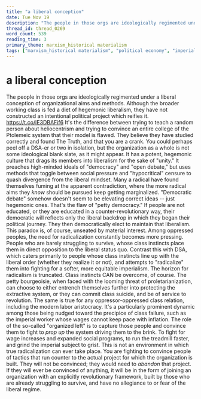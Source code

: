 ```yaml
---
title: "a liberal conception"
date: Tue Nov 19
description: "The people in those orgs are ideologically regimented under a liberal conception of organizational aims and methods."
thread_id: thread_0269
word_count: 539
reading_time: 3
primary_theme: marxism_historical materialism
tags: ["marxism_historical materialism", "political economy", "imperialism_colonialism", "dialectics", "cultural criticism", "organizational theory"]
---
```


# a liberal conception

The people in those orgs are ideologically regimented under a liberal conception of organizational aims and methods. Although the broader working class is fed a diet of hegemonic liberalism, they have not constructed an intentional political project which reifies it. https://t.co/IE3DBAFif6 It's the difference between trying to teach a random person about heliocentrism and trying to convince an entire college of the Ptolemeic system that their model is flawed. They believe they have studied correctly and found The Truth, and that you are a crank. You could perhaps peel off a DSA-er or two in isolation, but the organization as a whole is not some ideological blank slate, as it might appear. It has a potent, hegemonic culture that drags its members into liberalism for the sake of "unity." It preaches high-minded ideals of "democracy" and "open debate," but uses methods that toggle between social pressure and "hypocritical" censure to quash divergence from the liberal mindset. Many a radical have found themselves fuming at the apparent contradiction, where the more radical aims they *know* should be pursued keep getting marginalized. "Democratic debate" somehow doesn't seem to be elevating correct ideas -- just hegemonic ones. That's the flaw of "petty democracy." If people are not educated, or they are educated in a counter-revolutionary way, their democratic will reflects only the liberal backdrop in which they began their political journey. They then democratically elect to maintain that liberalism. This paradox is, of course, unseated by material interest. Among oppressed peoples, the need for radicalization constantly becomes more pressing. People who are barely struggling to survive, whose class instincts place them in direct opposition to the liberal status quo. Contrast this with DSA, which caters primarily to people whose class instincts line up with the liberal order (whether they realize it or not), and attempts to "radicalize" them into fighting for a softer, more equitable imperialism. The horizon for radicalism is truncated. Class instincts CAN be overcome, of course. The petty bourgeoisie, when faced with the looming threat of proletarianization, can choose to either entrench themselves further into protecting the extractive system, or they can commit class suicide, and be of service to revolution. The same is true for any oppressor-oppressed class relation, including the modern labor aristocracy. It's a particularly prominent dynamic among those being nudged toward the precipice of class failure, such as the imperial worker whose wages cannot keep pace with inflation. The role of the so-called "organized left" is to capture those people and convince them to fight to *prop up* the system driving them to the brink. To fight for wage increases and expanded social programs, to run the treadmill faster, and grind the imperial subject to grist. This is not an environment in which true radicalization can ever take place. You are fighting to convince people of tactics that run counter to the actual project for which the organization is built. They will not be convinced; they would need to *abandon* that project. If they will ever be convinced of anything, it will be in the form of joining an organization with an explicitly revolutionary framework, built by those who are already struggling to survive, and have no allegiance to or fear of the liberal regime.